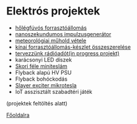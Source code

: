 # Elektrós projektek

- [hőlégfúvós forrasztóállomás](heatgun/heatgun.md)
- [nanoszekundumos impulzusgenerátor](tdr/tdr.md)
- [meteorológiai műhold vétele](noaa/noaa.md)
- [kínai forrasztóállomás-készlet összeszerelése](solderingstation/ST.md)
- [tervezzünk rádióadót(in progress projekt)](amado/amado.md)
- karácsonyi LED díszek
- [Skori féle miniteslám](tesla/skori.md)
- Flyback alapú HV PSU
- Flyback bohóckodás
- [Slayer exciter mikrotesla](tesla/slexciter.md)
- IoT asszisztált szabadtéri játék

(projektek feltöltés alatt)

[Főoldalra](../README.md)
